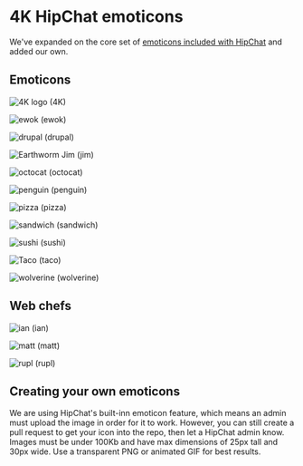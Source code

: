 # 4K HipChat emoticons

We've expanded on the core set of [emoticons included with HipChat](http://hipchat-emoticons.nyh.name) and added our own.

## Emoticons

![4K logo][4K] (4K)

![ewok][ewok] (ewok)

![drupal][drupal] (drupal)

![Earthworm Jim][jim] (jim)

![octocat][octocat] (octocat)

![penguin][penguin] (penguin)

![pizza][pizza] (pizza)

![sandwich][sandwich] (sandwich)

![sushi][sushi] (sushi)

![Taco][taco] (taco)

![wolverine][wolverine] (wolverine)

## Web chefs

![ian][ian] (ian)

![matt][matt] (matt)

![rupl][rupl] (rupl)


[4K]: https://raw.github.com/fourkitchens/hipchat-emoticons/master/4K.png
[jim]: https://raw.github.com/fourkitchens/hipchat-emoticons/master/jim.gif
[taco]: https://raw.github.com/fourkitchens/hipchat-emoticons/master/taco.png
[sandwich]: https://raw.github.com/fourkitchens/hipchat-emoticons/master/sandwich.png
[octocat]: https://raw.github.com/fourkitchens/hipchat-emoticons/master/octocat.png
[sushi]: https://raw.github.com/fourkitchens/hipchat-emoticons/master/sushi.png
[ian]: https://raw.github.com/fourkitchens/hipchat-emoticons/master/ian.png
[rupl]: https://raw.github.com/fourkitchens/hipchat-emoticons/master/rupl.png
[drupal]: https://raw.github.com/fourkitchens/hipchat-emoticons/master/drupal.png
[pizza]: https://raw.github.com/fourkitchens/hipchat-emoticons/master/pizza.png
[wolverine]: https://raw.github.com/fourkitchens/hipchat-emoticons/master/wolverine.gif
[penguin]: https://raw.github.com/fourkitchens/hipchat-emoticons/master/penguin.gif
[ewok]: https://raw.github.com/fourkitchens/hipchat-emoticons/master/ewok.gif
[matt]: https://raw.github.com/fourkitchens/hipchat-emoticons/master/matt.png

## Creating your own emoticons

We are using HipChat's built-inn emoticon feature, which means an admin must upload the image in order for it to work. However, you can still create a pull request to get your icon into the repo, then let a HipChat admin know. Images must be under 100Kb and have max dimensions of 25px tall and 30px wide. Use a transparent PNG or animated GIF for best results.
